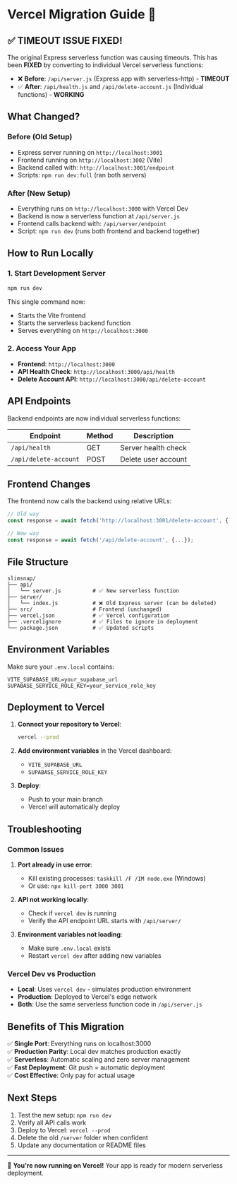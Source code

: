# Vercel Migration Guide 🚀

## ✅ TIMEOUT ISSUE FIXED!

The original Express serverless function was causing timeouts. This has been **FIXED** by converting to individual Vercel serverless functions:

- ❌ **Before**: `/api/server.js` (Express app with serverless-http) - **TIMEOUT**
- ✅ **After**: `/api/health.js` and `/api/delete-account.js` (Individual functions) - **WORKING**

## What Changed?

### Before (Old Setup)
- Express server running on `http://localhost:3001`
- Frontend running on `http://localhost:3002` (Vite)
- Backend called with: `http://localhost:3001/endpoint`
- Scripts: `npm run dev:full` (ran both servers)

### After (New Setup)
- Everything runs on `http://localhost:3000` with Vercel Dev
- Backend is now a serverless function at `/api/server.js`
- Frontend calls backend with: `/api/server/endpoint`
- Script: `npm run dev` (runs both frontend and backend together)

## How to Run Locally

### 1. Start Development Server
```bash
npm run dev
```

This single command now:
- Starts the Vite frontend
- Starts the serverless backend function
- Serves everything on `http://localhost:3000`

### 2. Access Your App
- **Frontend**: `http://localhost:3000`
- **API Health Check**: `http://localhost:3000/api/health`
- **Delete Account API**: `http://localhost:3000/api/delete-account`

## API Endpoints

Backend endpoints are now individual serverless functions:

| Endpoint | Method | Description |
|----------|--------|-------------|
| `/api/health` | GET | Server health check |
| `/api/delete-account` | POST | Delete user account |

## Frontend Changes

The frontend now calls the backend using relative URLs:

```javascript
// Old way
const response = await fetch('http://localhost:3001/delete-account', {...});

// New way  
const response = await fetch('/api/delete-account', {...});
```

## File Structure

```
slimsnap/
├── api/
│   └── server.js          # ✅ New serverless function
├── server/
│   └── index.js           # ❌ Old Express server (can be deleted)
├── src/                   # Frontend (unchanged)
├── vercel.json            # ✅ Vercel configuration
├── .vercelignore          # ✅ Files to ignore in deployment
└── package.json           # ✅ Updated scripts
```

## Environment Variables

Make sure your `.env.local` contains:
```
VITE_SUPABASE_URL=your_supabase_url
SUPABASE_SERVICE_ROLE_KEY=your_service_role_key
```

## Deployment to Vercel

1. **Connect your repository to Vercel**:
   ```bash
   vercel --prod
   ```

2. **Add environment variables** in the Vercel dashboard:
   - `VITE_SUPABASE_URL`
   - `SUPABASE_SERVICE_ROLE_KEY`

3. **Deploy**:
   - Push to your main branch
   - Vercel will automatically deploy

## Troubleshooting

### Common Issues

1. **Port already in use error**:
   - Kill existing processes: `taskkill /F /IM node.exe` (Windows)
   - Or use: `npx kill-port 3000 3001`

2. **API not working locally**:
   - Check if `vercel dev` is running
   - Verify the API endpoint URL starts with `/api/server/`

3. **Environment variables not loading**:
   - Make sure `.env.local` exists
   - Restart `vercel dev` after adding new variables

### Vercel Dev vs Production

- **Local**: Uses `vercel dev` - simulates production environment
- **Production**: Deployed to Vercel's edge network
- **Both**: Use the same serverless function code in `/api/server.js`

## Benefits of This Migration

✅ **Single Port**: Everything runs on localhost:3000  
✅ **Production Parity**: Local dev matches production exactly  
✅ **Serverless**: Automatic scaling and zero server management  
✅ **Fast Deployment**: Git push = automatic deployment  
✅ **Cost Effective**: Only pay for actual usage  

## Next Steps

1. Test the new setup: `npm run dev`
2. Verify all API calls work
3. Deploy to Vercel: `vercel --prod`
4. Delete the old `/server` folder when confident
5. Update any documentation or README files

---

🎉 **You're now running on Vercel!** Your app is ready for modern serverless deployment. 